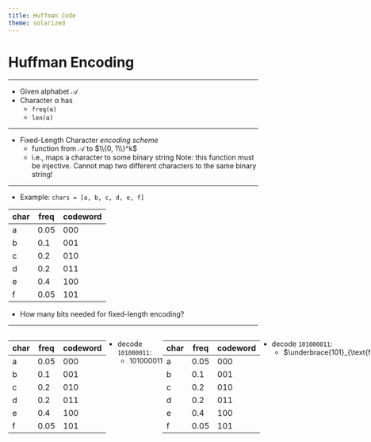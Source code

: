 ```yaml
---
title: Huffman Code
theme: solarized
---
```

# Huffman Encoding
---
<style>
.container{
    display: flex;
}
.col{
    flex: 1;
}
</style>

* Given alphabet $\mathcal{A}$
* Character α has <!-- .element: class="fragment" -->
    * `freq(α)` <!-- .element: class="fragment" -->
    * `len(α)` <!-- .element: class="fragment" -->
---
* Fixed-Length Character *encoding scheme*
    * function from $\mathcal{A}$ to $\\{0, 1\\}^k$ 
    * i.e., maps a character to some binary string <!-- .element: class="fragment" -->
Note: this function must be injective. Cannot map two different characters to the same binary string!
----
* Example: `chars = [a, b, c, d, e, f]` <!-- .element: class="fragment" -->

<div class="fragment">

| char | freq | codeword |
| ---- | ---- | -------- |
| a    | 0.05 | 000      |
| b    | 0.1  | 001      |
| c    | 0.2  | 010      |
| d    | 0.2  | 011      |
| e    | 0.4  | 100      |
| f    | 0.05 | 101      |

</div>


* How many bits needed for fixed-length encoding?  <!-- .element: class="fragment" -->
----
<!-- .slide:  data-transition="none" -->
<div class="container">

<div class="col"> 

| char | freq | codeword |
| ---- | ---- | -------- |
| a    | 0.05 | 000      |
| b    | 0.1  | 001      |
| c    | 0.2  | 010      |
| d    | 0.2  | 011      |
| e    | 0.4  | 100      |
| f    | 0.05 | 101      |
</div>

<div class="col"> 


* decode `101000011`: 
  * $101000011$ <!-- .element: class="fragment" -->
</div>


----
<!-- .slide:  data-transition="none" -->

<div class="container"> 

<div class="col">

| char | freq | codeword |
| ---- | ---- | -------- |
| a    | 0.05 | 000      |
| b    | 0.1  | 001      |
| c    | 0.2  | 010      |
| d    | 0.2  | 011      |
| e    | 0.4  | 100      |
| f    | 0.05 | 101      |
</div>

<div class="col"> 

* decode `101000011`: 
  * $\underbrace{101}_{\text{f}}000011$
</div>


</div>

----
<!-- .slide:  data-transition="none" -->

<div class="container">

<div class="col">

| char | freq | codeword |
| ---- | ---- | -------- |
| a    | 0.05 | 000      |
| b    | 0.1  | 001      |
| c    | 0.2  | 010      |
| d    | 0.2  | 011      |
| e    | 0.4  | 100      |
| f    | 0.05 | 101      |
</div>

<div class="col"> 

* decode `101000011`: 
  * $101\underbrace{000}_{\text{a}}011$
</div>


</div>
----
<!-- .slide:  data-transition="none" -->

<div class="container">

<div class="col">

| char | freq | codeword |
| ---- | ---- | -------- |
| a    | 0.05 | 000      |
| b    | 0.1  | 001      |
| c    | 0.2  | 010      |
| d    | 0.2  | 011      |
| e    | 0.4  | 100      |
| f    | 0.05 | 101      |
</div>

<div class="col"> 

* decode `101000011`: 
  * $101000\underbrace{011}_{\text{d}}$
</div>


</div>

----
<!-- .slide:  data-transition="none" -->

<div class="container">

<div class="col">

| char | freq | codeword |
| ---- | ---- | -------- |
| a    | 0.05 | 000      |
| b    | 0.1  | 001      |
| c    | 0.2  | 010      |
| d    | 0.2  | 011      |
| e    | 0.4  | 100      |
| f    | 0.05 | 101      |
</div>

<div class="col">

* decode `101000011`: 
  * $\underbrace{101000011}_{\text{fad}}$
</div>


</div>

----

<!-- .slide: data-auto-animate -->

<!-- .element: data-id="code-animation" -->
<div class="container">

<div class="col">

| char | freq | codeword |
| ---- | ---- | -------- |
| a    | 0.05 | 000      |
| b    | 0.1  | 001      |
| c    | 0.2  | 010      |
| d    | 0.2  | 011      |
| e    | 0.4  | 100      |
| f    | 0.05 | 101      |
</div>

<div class="col">

* encode `bad`: 
  * $\texttt{b} \to 001$ <!-- .element: class="fragment" -->
  * $\texttt{a} \to 000$ <!-- .element: class="fragment" -->
  * $\texttt{d} \to 011$ <!-- .element: class="fragment" -->
* $\texttt{bad} \to 001000011$ <!-- .element: class="fragment" -->
</div>


</div>
----
* Average code length
    * $$\texttt{cost}(E) = \sum_{\alpha\in\mathcal{A}} \texttt{freq}(\alpha)\cdot\texttt{len}(\alpha)$$ <!-- .element: class="fragment" -->
* Bounded below by Entropy: <!-- .element: class="fragment" -->
    * $$\texttt{entropy}(\mathcal{A}) = \sum_{\alpha\in\mathcal{A}} \texttt{freq}(\alpha)\cdot\log\left(\frac{1}{\texttt{freq}(\alpha)}\right)$$ <!-- .element: class="fragment" -->
----
<!-- .slide: data-transition="none" -->

* For fixed length encoding, average code length is just length

<div class="fragment">

| char | freq | codeword |
| ---- | ---- | -------- |
| a    | 0.05 | 000      |
| b    | 0.1  | 001      |
| c    | 0.2  | 010      |
| d    | 0.2  | 011      |
| e    | 0.4  | 100      |
| f    | 0.05 | 101      |
</div>

* $3 \cdot 0.05 + 3 \cdot 0.1 + \dots + 3 \cdot 0.05$ <!-- .element: class="fragment" -->
----
<!-- .slide: data-transition="none" -->

* For fixed length encoding, average code length is just length

| char | freq | codeword |
| ---- | ---- | -------- |
| a    | 0.05 | 000      |
| b    | 0.1  | 001      |
| c    | 0.2  | 010      |
| d    | 0.2  | 011      |
| e    | 0.4  | 100      |
| f    | 0.05 | 101      |

* $=3\left(0.05 + 0.1 + \dots + 0.05\right)\phantom{11}$
----
<!-- .slide: data-transition="none" -->

* For fixed length encoding, average code length is just length

| char | freq | codeword |
| ---- | ---- | -------- |
| a    | 0.05 | 000      |
| b    | 0.1  | 001      |
| c    | 0.2  | 010      |
| d    | 0.2  | 011      |
| e    | 0.4  | 100      |
| f    | 0.05 | 101      |

* $=3\cdot 1\phantom{111111111111111111111}$
----
<!-- .slide: data-transition="none" -->

* For fixed length encoding, average code length is just length

| char | freq | codeword |
| ---- | ---- | -------- |
| a    | 0.05 | 000      |
| b    | 0.1  | 001      |
| c    | 0.2  | 010      |
| d    | 0.2  | 011      |
| e    | 0.4  | 100      |
| f    | 0.05 | 101      |

* $=3\phantom{11111111111111111111111}$
---
* Some chars are more frequent than others 
* More frequent chars should use less space <!-- .element: class="fragment" -->
* Variable length encoding <!-- .element: class="fragment" -->
    * A function from $\mathcal{A}$ to $\\{0, 1\\} \cup \\{0, 1\\}^2 \cup \dots \cup \\{0, 1\\}^k$ <!-- .element: class="fragment" -->
    * i.e., maps character to binary sequences of different lengths <!-- .element: class="fragment" -->
----
| char | codeword |
| ---- | -------- |
| a    | 0        |
| b    | 1        |
| c    | 10       |
| d    | 11       |

* Is above valid? <!-- .element: class="fragment" -->

<div class="fragment">

* Decode `0110`:
</div>
----
<!-- .slide: data-transition="none" -->

* Decode `0110`:
* $\underbrace{0}_{\text{a}}110$ <!-- .element: class="fragment" -->

----
<!-- .slide: data-transition="none" -->

* Decode `0110`:
* $0\underbrace{11}_{\text{d}}0$

----
<!-- .slide: data-transition="none" -->

* Decode `0110`:
* $011\underbrace{0}_{\text{a}}$

----
<!-- .slide: data-transition="none" -->

* Decode `0110`:
* $\underbrace{0110}_{\text{ada}}$

----

<!-- .slide: data-transition="none" -->

* Decode `0110`:
* $\underbrace{0110}_{\text{ada}}$
* $\underbrace{0}_{\text{a}}110$ <!-- .element: class="fragment" -->
----

<!-- .slide: data-transition="none" -->

* Decode `0110`:
* $\underbrace{0110}_{\text{ada}}$
* $0\underbrace{1}_{\text{b}}10$
----
<!-- .slide: data-transition="none" -->

* Decode `0110`:
* $\underbrace{0110}_{\text{ada}}$
* $01\underbrace{1}_{\text{b}}0$
----
<!-- .slide: data-transition="none" -->

* Decode `0110`:
* $\underbrace{0110}_{\text{ada}}$
* $011\underbrace{0}_{\text{a}}$
----

<!-- .slide: data-transition="none" -->

* Decode `0110`:
* $\underbrace{0110}_{\text{ada}}$
* $\underbrace{0110}_{\text{abba}}$
----

<!-- .slide: data-transition="none" -->

* Decode `0110`:
* $\underbrace{0110}_{\text{ada}}$
* $\underbrace{0110}_{\text{abba}}$
* Which is it?
----
* To avoid ambiguity, use *prefix code* 
    * Prefix property: no codeword can be the prefix of another codeword <!-- .element: class="fragment" -->

<div class="container">

<div class="col"> <!-- .element: class="fragment" -->

| char | freq | codeword |
| ---- | ---- | -------- |
| a    | 0.05 | 0        |
| b    | 0.1  | 10       |
| c    | 0.2  | 110      |
| d    | 0.2  | 1110     |
| e    | 0.4  | 11110    |
| f    | 0.05 | 11111    |
</div>

<div class="col">

* What is the Average Code Length? <!-- .element: class="fragment" -->
* `0.05 * 1 + 0.1 * 2 + ... + 0.05 * 5 = 3.9` <!-- .element: class="fragment" -->
* Much worse than entropy (2.22) <!-- .element: class="fragment" -->
    * Can we do better? <!-- .element: class="fragment" -->
</div>
</div>
---

## Huffman Algorithm

* Create a binary tree:
  * Begin with all characters as leaves <!-- .element: class="fragment" -->
  * Take the two characters with lowest frequency <!-- .element: class="fragment" -->
    * `a`, `b` <!-- .element: class="fragment" -->
  * Combine them into a new character <!-- .element: class="fragment" -->
    * Add `ab` as internal node with children `a` and `b` <!-- .element: class="fragment" -->
    * `freq(ab) = freq(a) + freq(b)` <!-- .element: class="fragment" -->
  * Repeat until there is only one character remaining <!-- .element: class="fragment" -->
----

<!-- .slide: data-transition="none" -->

```mermaid
graph TD
A((A<br>0.05))
B((B<br>0.1))
C((C<br>0.2))
D((D<br>0.2))
E((E<br>0.4))
F((F<br>0.05))

classDef finished fill:#9a9996
```
----

<!-- .slide: data-transition="none" -->

```mermaid
graph TD
A((A<br>0.05))
B((B<br>0.1))
C((C<br>0.2))
D((D<br>0.2))
E((E<br>0.4))
F((F<br>0.05))

AF((AF<br>0.1))
AF --- A
AF --- F

classDef finished fill:#9a9996
class A,F finished
```
----

<!-- .slide: data-transition="none" -->

```mermaid
graph TD
A((A<br>0.05))
B((B<br>0.1))
C((C<br>0.2))
D((D<br>0.2))
E((E<br>0.4))
F((F<br>0.05))

AFB((AFB<br>0.2))
AFB --- AF
AFB --- B
AF((AF<br>0.1))
AF --- A
AF --- F

classDef finished fill:#9a9996
class A,F,B,AF finished
```
----

<!-- .slide: data-transition="none" -->

```mermaid
graph TD
A((A<br>0.05))
B((B<br>0.1))
C((C<br>0.2))
D((D<br>0.2))
E((E<br>0.4))
F((F<br>0.05))

AFBC((AFBC<br>0.4))
AFBC --- AFB
AFBC --- C
AFB((AFB<br>0.2))
AFB --- AF
AFB --- B
AF((AF<br>0.1))
AF --- A
AF --- F

classDef finished fill:#9a9996
class A,F,B,AF,AFB,C finished
```
----
```mermaid

graph TD
A((A<br>0.05))
B((B<br>0.1))
C((C<br>0.2))
D((D<br>0.2))
E((E<br>0.4))
F((F<br>0.05))

AFBCD((AFBCD<br>0.6))
AFBCD --- AFBC
AFBCD --- D
AFBC((AFBC<br>0.4))
AFBC --- AFB
AFBC --- C
AFB((AFB<br>0.2))
AFB --- AF
AFB --- B
AF((AF<br>0.1))
AF --- A
AF --- F

classDef finished fill:#9a9996
class A,F,B,AF,AFB,C,AFBC,D finished
```
----
```mermaid
graph TD
A((A<br>0.05))
B((B<br>0.1))
C((C<br>0.2))
D((D<br>0.2))
E((E<br>0.4))
F((F<br>0.05))

AFBCDE((AFBCDE<br>1))
AFBCDE --- AFBCD
AFBCDE --- E
AFBCD((AFBCD<br>0.6))
AFBCD --- AFBC
AFBCD --- D
AFBC((AFBC<br>0.4))
AFBC --- AFB
AFBC --- C
AFB((AFB<br>0.2))
AFB --- AF
AFB --- B
AF((AF<br>0.1))
AF --- A
AF --- F

classDef finished fill:#9a9996
class A,F,B,AF,AFB,C,AFBC,D,E,AFBCD finished
```
----
* How to *use* the tree to
  * encode?
  * decode?
* Start at the root
  * Left subtree is 0
  * Right subtree is 1
----
# Letter "f" codeword

---

```mermaid
graph TD
A((A<br>0.05))
B((B<br>0.1))
C((C<br>0.2))
D((D<br>0.2))
E((E<br>0.4))
F((F<br>0.05))

AFBCDE((AFBCDE<br>1))
AFBCDE ==>|1| AFBCD
AFBCDE ---|0| E
AFBCD((AFBCD<br>0.6))
AFBCD ---|1| AFBC
AFBCD ---|0| D
AFBC((AFBC<br>0.4))
AFBC ---|1| AFB
AFBC ---|0| C
AFB((AFB<br>0.2))
AFB ---|1| AF
AFB ---|0| B
AF((AF<br>0.1))
AF ---|0| A
AF ---|1| F

classDef finished fill:#9a9996
class A,F,B,AF,AFB,C,AFBC,D,E,AFBCD finished
```
----

```mermaid
graph TD
A((A<br>0.05))
B((B<br>0.1))
C((C<br>0.2))
D((D<br>0.2))
E((E<br>0.4))
F((F<br>0.05))

AFBCDE((AFBCDE<br>1))
AFBCDE ---|1| AFBCD
AFBCDE ---|0| E
AFBCD((AFBCD<br>0.6))
AFBCD ==>|1| AFBC
AFBCD ---|0| D
AFBC((AFBC<br>0.4))
AFBC ---|1| AFB
AFBC ---|0| C
AFB((AFB<br>0.2))
AFB ---|1| AF
AFB ---|0| B
AF((AF<br>0.1))
AF ---|0| A
AF ---|1| F

classDef finished fill:#9a9996
class A,F,B,AF,AFB,C,AFBC,D,E,AFBCD finished
```
----

```mermaid
graph TD
A((A<br>0.05))
B((B<br>0.1))
C((C<br>0.2))
D((D<br>0.2))
E((E<br>0.4))
F((F<br>0.05))

AFBCDE((AFBCDE<br>1))
AFBCDE ---|1| AFBCD
AFBCDE ---|0| E
AFBCD((AFBCD<br>0.6))
AFBCD ---|1| AFBC
AFBCD ---|0| D
AFBC((AFBC<br>0.4))
AFBC ==>|1| AFB
AFBC ---|0| C
AFB((AFB<br>0.2))
AFB ---|1| AF
AFB ---|0| B
AF((AF<br>0.1))
AF ---|0| A
AF ---|1| F

classDef finished fill:#9a9996
class A,F,B,AF,AFB,C,AFBC,D,E,AFBCD finished
```
----

```mermaid
graph TD
A((A<br>0.05))
B((B<br>0.1))
C((C<br>0.2))
D((D<br>0.2))
E((E<br>0.4))
F((F<br>0.05))

AFBCDE((AFBCDE<br>1))
AFBCDE ---|1| AFBCD
AFBCDE ---|0| E
AFBCD((AFBCD<br>0.6))
AFBCD ---|1| AFBC
AFBCD ---|0| D
AFBC((AFBC<br>0.4))
AFBC ---|1| AFB
AFBC ---|0| C
AFB((AFB<br>0.2))
AFB ==>|1| AF
AFB ---|0| B
AF((AF<br>0.1))
AF ---|0| A
AF ---|1| F

classDef finished fill:#9a9996
class A,F,B,AF,AFB,C,AFBC,D,E,AFBCD finished
```
----

```mermaid
graph TD
A((A<br>0.05))
B((B<br>0.1))
C((C<br>0.2))
D((D<br>0.2))
E((E<br>0.4))
F((F<br>0.05))

AFBCDE((AFBCDE<br>1))
AFBCDE ---|1| AFBCD
AFBCDE ---|0| E
AFBCD((AFBCD<br>0.6))
AFBCD ---|1| AFBC
AFBCD ---|0| D
AFBC((AFBC<br>0.4))
AFBC ---|1| AFB
AFBC ---|0| C
AFB((AFB<br>0.2))
AFB ---|1| AF
AFB ---|0| B
AF((AF<br>0.1))
AF ---|0| A
AF ==>|1| F

classDef finished fill:#9a9996
class A,F,B,AF,AFB,C,AFBC,D,E,AFBCD finished
```
----
<div class="flow">

<div class="col">
```mermaid
graph TD
A((A<br>0.05))
B((B<br>0.1))
C((C<br>0.2))
D((D<br>0.2))
E((E<br>0.4))
F((F<br>0.05))

AFBCDE((AFBCDE<br>1))
AFBCDE ---|1| AFBCD
AFBCDE ---|0| E
AFBCD((AFBCD<br>0.6))
AFBCD ---|1| AFBC
AFBCD ---|0| D
AFBC((AFBC<br>0.4))
AFBC ---|1| AFB
AFBC ---|0| C
AFB((AFB<br>0.2))
AFB ---|1| AF
AFB ---|0| B
AF((AF<br>0.1))
AF ---|0| A
AF ==>|1| F

classDef finished fill:#9a9996
class A,F,B,AF,AFB,C,AFBC,D,E,AFBCD finished
```
</div>
<div class="col">

</div>
| char | freq | codeword |
| ---- | ---- | -------- |
| a    | 0.05 | 11110    |
| b    | 0.1  | 1110     |
| c    | 0.2  | 110      |
| d    | 0.2  | 10       |
| e    | 0.4  | 0        |
| f    | 0.05 | 11111    |
</div>
----

* Average code length:
    * `0.05 * 5 + 0.1 * 4 + 0.2 * 3 + 0.2 * 2 + 0.4 * 1 + 0.05 * 5`
----

* Average code length:
    * `=2.3`
* This is optimal!
* Entropy = 2.2 is a *lower bound*, there may be no encoding that reaches it
